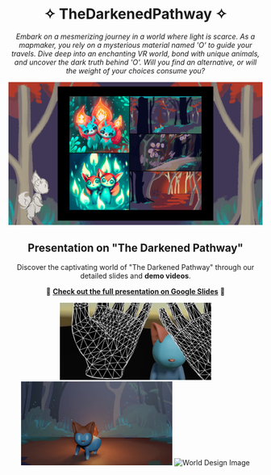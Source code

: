 <h1 align="center">✧ TheDarkenedPathway ✧</h1>

<p align="center">
  <i>Embark on a mesmerizing journey in a world where light is scarce. As a mapmaker, you rely on a mysterious material named 'O' to guide your travels. Dive deep into an enchanting VR world, bond with unique animals, and uncover the dark truth behind 'O'. Will you find an alternative, or will the weight of your choices consume you?</i>
</p>

<p align="center">
  <img src="slide3_graphics.png" alt="Slide 3 Graphics">
</p>

<h2 align="center">Presentation on "The Darkened Pathway"</h2>
<p align="center">Discover the captivating world of "The Darkened Pathway" through our detailed slides and <strong>demo videos</strong>.</p>

<p align="center">
  📎 <a href="https://docs.google.com/presentation/d/13PzFfGELiK358vT5P_WG3gBbtEA1uLLvghM8w0vOYA0/edit?usp=sharing"><strong>Check out the full presentation on Google Slides</strong></a> 📎
</p>

<p align="center">
  <img src="vr_img.png" alt="VR Image" width="300"/>
  <img src="animation_img.png" alt="Animation Image" width="300"/>
  <img src="world_img.png" alt="World Design Image" width="300"/>
</p>
